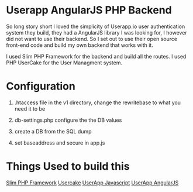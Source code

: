 Userapp AngularJS PHP Backend
=====

So long story short I loved the simplicity of Userapp.io user authentication system they build, they had a AngularJS
library I was looking for, I however did not want to use their backend. So I set out to use their open source front-end code 
and build my own backend that works with it. 

I used Slim PHP Framework for the backend and build all the routes. I used PHP UserCake for the User Managment system. 



Configuration
=============

1. .htaccess file in the v1 directory, change the rewritebase to what you need it to be

2. db-settings.php configure the the DB values 

3. create a DB from the SQL dump 

4. set baseaddress and secure in app.js



Things Used to build this
=======================================

[Slim PHP Framework](http://www.slimframework.com/)
[Usercake](http://usercake.com/)
[UserApp Javascript](https://github.com/userapp-io/userapp-javascript)
[UserApp AngularJS](https://github.com/userapp-io/userapp-angular)